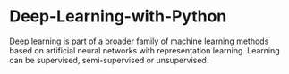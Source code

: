 # Deep-Learning-with-Python
Deep learning is part of a broader family of machine learning methods based on artificial neural networks with representation learning. Learning can be supervised, semi-supervised or unsupervised.
